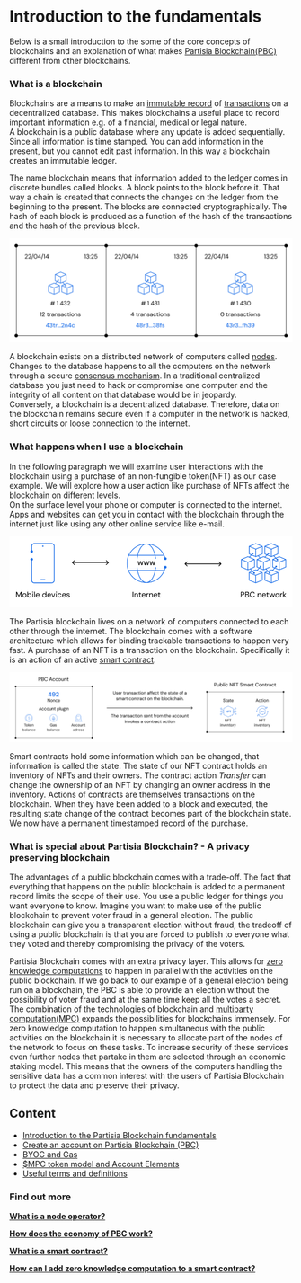 # Introduction to the fundamentals

Below is a small introduction to the some of the core concepts of blockchains and an explanation of what makes [Partisia Blockchain(PBC)](../pbc-fundamentals/dictionary.md#pbc) different from other blockchains.

### What is a blockchain

Blockchains are a means to make an [immutable record](../pbc-fundamentals/dictionary.md#pbc-ledger) of [transactions](../pbc-fundamentals/dictionary.md#transactions) on a decentralized database. This makes blockchains a useful place to record important information e.g. of a financial, medical or legal nature.  
A blockchain is a public database where any update is added sequentially. Since all information is time stamped. You can add information in the present, but you cannot edit past information. In this way a blockchain creates an immutable ledger.

The name blockchain means that information added to the ledger comes in discrete bundles called blocks. A block points to the block before it. That way a chain is created that connects the changes on the ledger from the beginning to the present.
The blocks are connected cryptographically. The hash of each block is produced as a function of the hash of the transactions and the hash of the previous block.

![Diagram0](img/introduction-to-the-fundamentals-00.png)

A blockchain exists on a distributed network of computers called [nodes](../node-operations/start-running-a-node.md). Changes to the database happens to all the computers on the network through a secure [consensus mechanism](../pbc-fundamentals/consensus.md). In a traditional centralized database you just need to hack or compromise one computer and the integrity of all content on that database would be in jeopardy.  
Conversely, a blockchain is a decentralized database. Therefore, data on the blockchain remains secure even if a computer in the network is hacked, short circuits or loose connection to the internet.

### What happens when I use a blockchain

In the following paragraph we will examine user interactions with the blockchain using a purchase of an non-fungible token(NFT) as our case example. We will explore how a user action like purchase of NFTs affect the blockchain on different levels.  
On the surface level your phone or computer is connected to the internet. Apps and websites can get you in contact with the blockchain through the internet just like using any other online service like e-mail.

![Diagram1](img/introduction-to-the-fundamentals-01.png)

The Partisia blockchain lives on a network of computers connected to each other through the internet. The blockchain comes with a software architecture which allows for binding trackable transactions to happen very fast.
A purchase of an NFT is a transaction on the blockchain. Specifically it is an action of an active [smart contract](../smart-contracts/what-is-a-smart-contract.md).

![Diagram2](img/introduction-to-the-fundamentals-02.png)

Smart contracts hold some information which can be changed, that information is called the state. The state of our NFT contract holds an inventory of NFTs and their owners. The contract action _Transfer_ can change the ownership of an NFT by changing an owner address in the inventory. Actions of contracts are themselves transactions on the blockchain. When they have been added to a block and executed, the resulting state change of the contract becomes part of the blockchain state. We now have a permanent timestamped record of the purchase.

### What is special about Partisia Blockchain? - A privacy preserving blockchain

The advantages of a public blockchain comes with a trade-off. The fact that everything that happens on the public blockchain is added to a permanent record limits the scope of their use. You use a public ledger for things you want everyone to know. Imagine you want to make use of the public blockchain to prevent voter fraud in a general election. The public blockchain can give you a transparent election without fraud, the tradeoff of using a public blockchain is that you are forced to publish to everyone what they voted and thereby compromising the privacy of the voters.

Partisia Blockchain comes with an extra privacy layer. This allows for [zero knowledge computations](https://medium.com/partisia-blockchain/mpc-techniques-series-part-8-zero-knowledge-proofs-what-are-they-and-what-are-they-good-for-2f39ed0eab39) to happen in parallel with the activities on the public blockchain. If we go back to our example of a general election being run on a blockchain, the PBC is able to provide an election without the possibility of voter fraud and at the same time keep all the votes a secret. The combination of the technologies of blockchain and [multiparty computation(MPC)](https://medium.com/partisia-blockchain/mpc-and-blockchain-a-match-made-in-heaven-df4291390b5b) expands the possibilities for blockchains immensely.
For zero knowledge computation to happen simultaneous with the public activities on the blockchain it is necessary to allocate part of the nodes of the network to focus on these tasks. To increase security of these services even further nodes that partake in them are selected through an economic staking model. This means that the owners of the computers handling the sensitive data has a common interest with the users of Partisia Blockchain to protect the data and preserve their privacy.

## Content

-   [Introduction to the Partisia Blockchain fundamentals](../pbc-fundamentals/introduction-to-the-fundamentals.md)
-   [Create an account on Partisia Blockchain (PBC)](../pbc-fundamentals/create-an-account.md)
-   [BYOC and Gas ](byoc/introduction-to-byoc.md)
-   [$MPC token model and Account Elements](../pbc-fundamentals/mpc-token-model-and-account-elements.md)
-   [Useful terms and definitions](../pbc-fundamentals/dictionary.md)

### Find out more

[**What is a node operator?**](../node-operations/start-running-a-node.md)

[**How does the economy of PBC work?**](byoc/introduction-to-byoc.md)

[**What is a smart contract?**](../smart-contracts/what-is-a-smart-contract.md)

[**How can I add zero knowledge computation to a smart contract?**](../smart-contracts/zk-smart-contracts/zk-smart-contracts.md)
